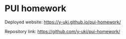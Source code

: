 # PUI homework

Deployed website: https://y-uki.github.io/pui-homework/

Repository link: https://github.com/y-uki/pui-homework/
